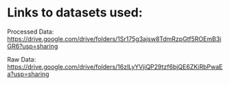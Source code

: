 # Links to datasets used:

Processed Data: https://drive.google.com/drive/folders/1Sr175g3ajsw8TdmRzpGtf5ROEmB3iGR6?usp=sharing

Raw Data: https://drive.google.com/drive/folders/16zlLyYVjiQP29tzf6bjQE6ZKiRbPwaEa?usp=sharing
